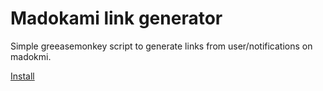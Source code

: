 # Madokami link generator

Simple greeasemonkey script to generate links from user/notifications on madokmi.

[Install](https://raw.githubusercontent.com/ewhal/Madokami-link-generator/master/madokami.user.js)
